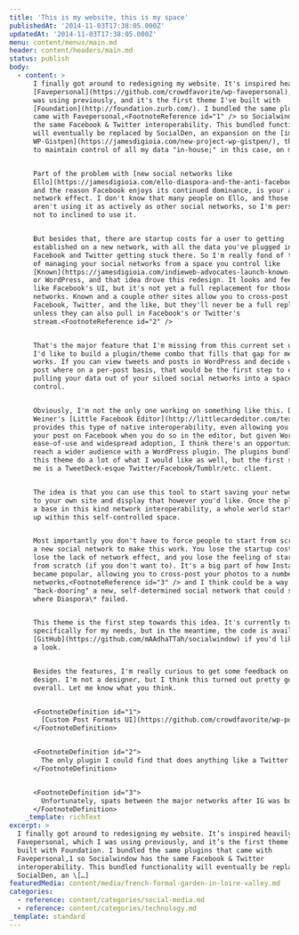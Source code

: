 ```yaml
---
title: 'This is my website, this is my space'
publishedAt: '2014-11-03T17:38:05.000Z'
updatedAt: '2014-11-03T17:38:05.000Z'
menu: content/menus/main.md
header: content/headers/main.md
status: publish
body:
  - content: >
      I finally got around to redesigning my website. It's inspired heavily by
      [Favepersonal](https://github.com/crowdfavorite/wp-favepersonal), which I
      was using previously, and it's the first theme I've built with
      [Foundation](http://foundation.zurb.com/). I bundled the same plugins that
      came with Favepersonal,<FootnoteReference id="1" /> so Socialwindow has
      the same Facebook & Twitter interoperability. This bundled functionality
      will eventually be replaced by SocialDen, an expansion on the [impetus for
      WP-Gistpen](https://jamesdigioia.com/new-project-wp-gistpen/), the desire
      to maintain control of all my data "in-house;" in this case, on my blog


      Part of the problem with [new social networks like
      Ello](https://jamesdigioia.com/ello-diaspora-and-the-anti-facebook-why-alternative-social-networks-cant-win/),
      and the reason Facebook enjoys its continued dominance, is your average
      network effect. I don't know that many people on Ello, and those I do know
      aren't using it as actively as other social networks, so I'm personally
      not to inclined to use it.


      But besides that, there are startup costs for a user to getting
      established on a new network, with all the data you've plugged into
      Facebook and Twitter getting stuck there. So I'm really fond of the idea
      of managing your social networks from a space you control like
      [Known](https://jamesdigioia.com/indieweb-advocates-launch-known-bloggers-can-social-still-control-content/)
      or WordPress, and that idea drove this redesign. It looks and feels a bit
      like Facebook's UI, but it's not yet a full replacement for those
      networks. Known and a couple other sites allow you to cross-post to
      Facebook, Twitter, and the like, but they'll never be a full replacement
      unless they can also pull in Facebook's or Twitter's
      stream.<FootnoteReference id="2" />


      That's the major feature that I'm missing from this current set up, and
      I'd like to build a plugin/theme combo that fills that gap for me and
      works. If you can view tweets and posts in WordPress and decide what to
      post where on a per-post basis, that would be the first step to eventually
      pulling your data out of your siloed social networks into a space you
      control.


      Obviously, I'm not the only one working on something like this. David
      Weiner's [Little Facebook Editor](http://littlecardeditor.com/text/)
      provides this type of native interoperability, even allowing you to update
      your post on Facebook when you do so in the editor, but given WordPress's
      ease-of-use and widespread adoption, I think there's an opportunity to
      reach a wider audience with a WordPress plugin. The plugins bundled with
      this theme do a lot of what I would like as well, but the first step for
      me is a TweetDeck-esque Twitter/Facebook/Tumblr/etc. client.


      The idea is that you can use this tool to start saving your network posts
      to your own site and display that however you'd like. Once the plugin has
      a base in this kind network interoperability, a whole world starts to open
      up within this self-controlled space.


      Most importantly you don't have to force people to start from scratch with
      a new social network to make this work. You lose the startup costs, you
      lose the lack of network effect, and you lose the feeling of starting over
      from scratch (if you don't want to). It's a big part of how Instagram
      became popular, allowing you to cross-post your photos to a number of
      networks,<FootnoteReference id="3" /> and I think could be a way of
      "back-dooring" a new, self-determined social network that could success
      where Diaspora\* failed.


      This theme is the first step towards this idea. It's currently tuned more
      specifically for my needs, but in the meantime, the code is available on
      [GitHub](https://github.com/mAAdhaTTah/socialwindow) if you'd like to take
      a look.


      Besides the features, I'm really curious to get some feedback on the
      design. I'm not a designer, but I think this turned out pretty good
      overall. Let me know what you think.


      <FootnoteDefinition id="1">
        [Custom Post Formats UI](https://github.com/crowdfavorite/wp-post-formats), [Social](https://github.com/crowdfavorite/wp-social), and [Social Native Broadcasts](https://github.com/crowdfavorite/wp-social-native-broadcasts). They're all developed by [Crowdfavorite](http://crowdfavorite.com/). I'm a big fan of the work they've done.
      </FootnoteDefinition>


      <FootnoteDefinition id="2">
        The only plugin I could find that does anything like a Twitter client in WordPress is [Dashboard Twitter](https://wordpress.org/plugins/wordpress-dashboard-twitter/). Unfortunately, the Dashboard in WordPress is pretty useless, so I wouldn't use that as a client.
      </FootnoteDefinition>


      <FootnoteDefinition id="3">
        Unfortunately, spats between the major networks after IG was bought by FB now means that IG photos don't show up in-stream on Twitter the way native photos do. Generally speaking though, photos on Twitter tend to be a bit of a mixed bag anyway. GIFs still don't show up in TweetDeck, and there isn't really a "universal" experience for pictures across all the locations you can access Twitter.
      </FootnoteDefinition>
    _template: richText
excerpt: >
  I finally got around to redesigning my website. It’s inspired heavily by
  Favepersonal, which I was using previously, and it’s the first theme I’ve
  built with Foundation. I bundled the same plugins that came with
  Favepersonal,1 so Socialwindow has the same Facebook & Twitter
  interoperability. This bundled functionality will eventually be replaced by
  SocialDen, an \[…]
featuredMedia: content/media/french-formal-garden-in-loire-valley.md
categories:
  - reference: content/categories/social-media.md
  - reference: content/categories/technology.md
_template: standard
---
```



